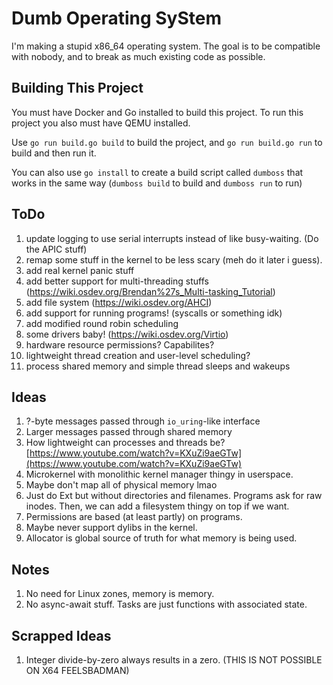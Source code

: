# Dumb Operating SyStem
I'm making a stupid x86_64 operating system. The goal is to be compatible with nobody,
and to break as much existing code as possible.

## Building This Project
You must have Docker and Go installed to build this project. To run this project
you also must have QEMU installed.

Use `go run build.go build` to build the project, and `go run build.go run` to
build and then run it.

You can also use `go install` to create a build script called `dumboss` that works
in the same way (`dumboss build` to build and `dumboss run` to run)

## ToDo
1. update logging to use serial interrupts instead of like busy-waiting. (Do the
   APIC stuff)
2. remap some stuff in the kernel to be less scary (meh do it later i guess).
3. add real kernel panic stuff
4. add better support for multi-threading stuffs
   (https://wiki.osdev.org/Brendan%27s_Multi-tasking_Tutorial)
5. add file system (https://wiki.osdev.org/AHCI)
6. add support for running programs! (syscalls or something idk)
7. add modified round robin scheduling
8. some drivers baby! (https://wiki.osdev.org/Virtio)
9. hardware resource permissions? Capabilites?
0. lightweight thread creation and user-level scheduling?
1. process shared memory and simple thread sleeps and wakeups

## Ideas
1. ?-byte messages passed through `io_uring`-like interface
2. Larger messages passed through shared memory
3. How lightweight can processes and threads be?
   [https://www.youtube.com/watch?v=KXuZi9aeGTw](https://www.youtube.com/watch?v=KXuZi9aeGTw)
4. Microkernel with monolithic kernel manager thingy in userspace.
5. Maybe don't map all of physical memory lmao
6. Just do Ext but without directories and filenames. Programs ask for raw inodes.
   Then, we can add a filesystem thingy on top if we want.
7. Permissions are based (at least partly) on programs.
8. Maybe never support dylibs in the kernel.
9. Allocator is global source of truth for what memory is being used.

## Notes
1. No need for Linux zones, memory is memory.
2. No async-await stuff. Tasks are just functions with associated state.

## Scrapped Ideas
1. Integer divide-by-zero always results in a zero. (THIS IS NOT POSSIBLE ON X64 FEELSBADMAN)

